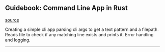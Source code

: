 
## Guidebook: Command Line App in Rust

[source](https://rust-cli.github.io/book/index.html)

Creating a simple cli app parsing cli args to get a text pattern and a filepath. Reads file to check if any matching line exists and prints it. Error handling and logging.

---
